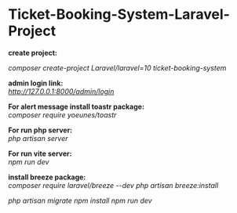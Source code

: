 # Ticket-Booking-System-Laravel-Project

<b>create project:</b></br>

<i >composer create-project Laravel/laravel=10 ticket-booking-system</i>


<b>admin login link:</b></br>
<i >http://127.0.0.1:8000/admin/login</i>

<b>For alert message install toastr package:</b></br>
<i >composer require yoeunes/toastr</i>

<b>For run php server:</b></br>
<i >php artisan server</i>

<b>For run vite server:</b></br>
<i >npm run dev</i>

<b>install breeze package:</b></br>
<i >composer require laravel/breeze --dev</i>
<i >php artisan breeze:install</i>
 
<i >php artisan migrate</i>
<i >npm install</i>
<i >npm run dev</i>
